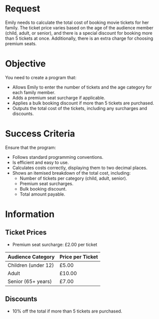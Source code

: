 # Request

Emily needs to calculate the total cost of booking movie tickets for her family.
The ticket price varies based on the age of the audience member (child, adult, or senior), and there is a special discount for booking more than 5 tickets at once.
Additionally, there is an extra charge for choosing premium seats.

# Objective

You need to create a program that:

- Allows Emily to enter the number of tickets and the age category for each family member.
- Adds a premium seat surcharge if applicable.
- Applies a bulk booking discount if more than 5 tickets are purchased.
- Outputs the total cost of the tickets, including any surcharges and discounts.

# Success Criteria

Ensure that the program:

- Follows standard programming conventions.
- Is efficient and easy to use.
- Calculates costs correctly, displaying them to two decimal places.
- Shows an itemised breakdown of the total cost, including:
    - Number of tickets per category (child, adult, senior).
    - Premium seat surcharges.
    - Bulk booking discount.
    - Total amount payable.

# Information

## Ticket Prices

- Premium seat surcharge: £2.00 per ticket

| Audience Category		 | Price per Ticket | 
|---------------------|------------------| 
| Children (under 12) | £5.00            |
| Adult					          | £10.00           | 
| Senior (65+ years)  | £7.00            | 

## Discounts

- 10% off the total if more than 5 tickets are purchased.
